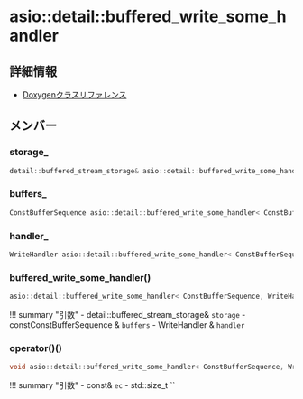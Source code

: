 # asio::detail::buffered_write_some_handler



## 詳細情報

- [Doxygenクラスリファレンス](https://lang-ship.com/reference/ESP32/latest/classasio_1_1detail_1_1buffered__write__some__handler.html)

## メンバー

###  storage_

```c
detail::buffered_stream_storage& asio::detail::buffered_write_some_handler< ConstBufferSequence, WriteHandler >::storage_
```


###  buffers_

```c
ConstBufferSequence asio::detail::buffered_write_some_handler< ConstBufferSequence, WriteHandler >::buffers_
```


###  handler_

```c
WriteHandler asio::detail::buffered_write_some_handler< ConstBufferSequence, WriteHandler >::handler_
```


### buffered_write_some_handler()



```c
asio::detail::buffered_write_some_handler< ConstBufferSequence, WriteHandler >::buffered_write_some_handler(detail::buffered_stream_storage &storage, const ConstBufferSequence &buffers, WriteHandler &handler)
```

!!! summary "引数"
	- detail::buffered_stream_storage& `storage` 
	- constConstBufferSequence & `buffers` 
	- WriteHandler & `handler` 



### operator()()



```c
void asio::detail::buffered_write_some_handler< ConstBufferSequence, WriteHandler >::operator()(const asio::error_code &ec, std::size_t)
```

!!! summary "引数"
	- const& `ec` 
	- std::size_t `` 



